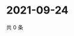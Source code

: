 # 2021-09-24

共 0 条

<!-- BEGIN WEIBO -->
<!-- 最后更新时间 Fri Sep 24 2021 22:07:50 GMT+0800 (China Standard Time) -->

<!-- END WEIBO -->
